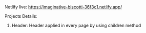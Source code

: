 Netlify live: https://imaginative-biscotti-36f3c1.netlify.app/

Projects Details:
1. Header: Header applied in every page by using children method